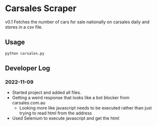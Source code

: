 # Carsales Scraper

v0.1 Fetches the number of cars for sale nationally on carsales daily and stores in a csv file.

## Usage

`python carsales.py`

## Developer Log

### 2022-11-09

- Started project and added all files.
- Getting a weird response that looks like a bot blocker from carsales.com.au
    - Looking more like javascript needs to be executed rather than just trying to read html from the address
- Used Selenium to execute javascript and get the html

